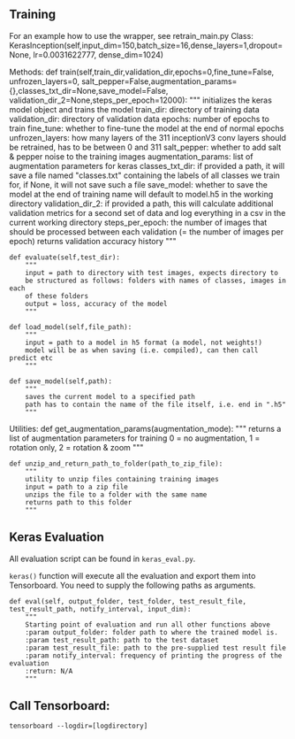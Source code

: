 ## Training
For an example how to use the wrapper, see retrain_main.py
Class:
  KerasInception(self,input_dim=150,batch_size=16,dense_layers=1,dropout=None,
            lr=0.0031622777, dense_dim=1024)

Methods:
    def train(self,train_dir,validation_dir,epochs=0,fine_tune=False, unfrozen_layers=0,
            salt_pepper=False,augmentation_params={},classes_txt_dir=None,save_model=False,
            validation_dir_2=None,steps_per_epoch=12000):
        """
        initializes the keras model object and trains the model
        train_dir: directory of training data
        validation_dir: directory of validation data
        epochs: number of epochs to train
        fine_tune: whether to fine-tune the model at the end of normal epochs
        unfrozen_layers: how many layers of the 311 inceptionV3 conv layers
                        should be retrained, has to be between 0 and 311
        salt_pepper: whether to add salt & pepper noise to the training images
        augmentation_params: list of augmentation parameters for keras
        classes_txt_dir: if provided a path, it will save a file named
            "classes.txt" containing the labels of all classes we train for,
            if None, it will not save such a file
        save_model: whether to save the model at the end of training
            name will default to model.h5 in the working directory
        validation_dir_2: if provided a path, this will calculate additional
            validation metrics for a second set of data and log everything
            in a csv in the current working directory
        steps_per_epoch: the number of images that should be processed between
            each validation (= the number of images per epoch)
        returns validation accuracy history
        """

    def evaluate(self,test_dir):
        """
        input = path to directory with test images, expects directory to
        be structured as follows: folders with names of classes, images in each
        of these folders
        output = loss, accuracy of the model
        """

    def load_model(self,file_path):
        """
        input = path to a model in h5 format (a model, not weights!)
        model will be as when saving (i.e. compiled), can then call predict etc
        """

    def save_model(self,path):
        """
        saves the current model to a specified path
        path has to contain the name of the file itself, i.e. end in ".h5"
        """

Utilities:
    def get_augmentation_params(augmentation_mode):
        """
        returns a list of augmentation parameters for training
        0 = no augmentation, 1 = rotation only, 2 = rotation & zoom
        """

    def unzip_and_return_path_to_folder(path_to_zip_file):
        """
        utility to unzip files containing training images
        input = path to a zip file
        unzips the file to a folder with the same name
        returns path to this folder
        """

## Keras Evaluation

All evaluation script can be found in `keras_eval.py`.

`keras()` function will execute all the evaluation and export them into Tensorboard. You need to supply the following paths as arguments.

    def eval(self, output_folder, test_folder, test_result_file, test_result_path, notify_interval, input_dim):
        """
        Starting point of evaluation and run all other functions above
        :param output_folder: folder path to where the trained model is.
        :param test_result_path: path to the test dataset
        :param test_result_file: path to the pre-supplied test result file
        :param notify_interval: frequency of printing the progress of the evaluation
        :return: N/A
        """

## Call Tensorboard:
```tensorboard --logdir=[logdirectory]```
